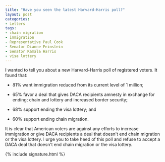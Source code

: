 ```yaml
---
title: "Have you seen the latest Harvard-Harris poll?"
layout: post
categories:
- Letters
tags:
- chain migration
- immigration
- Representative Paul Cook
- Senator Dianne Feinstein
- Senator Kamala Harris
- visa lottery
---
```


I wanted to tell you about a new Harvard-Harris poll of registered voters. It found that:

- 81% want immigration reduced from its current level of 1 million;

- 65% favor a deal that gives DACA recipients amnesty in exchange for ending; chain and lottery and increased border security;

- 68% support ending the visa lottery; and

- 60% support ending chain migration.

It is clear that American voters are against any efforts to increase immigration or give DACA recipients a deal that doesn't end chain migration or the visa lottery. I urge you to take heed of this poll and refuse to accept a DACA deal that doesn't end chain migration or the visa lottery.

{% include signature.html %}
